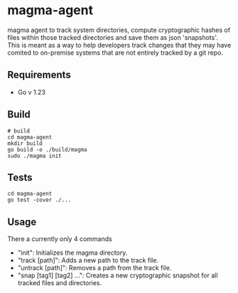 # magma-agent
magma agent to track system directories, compute cryptographic hashes of files within those tracked directories and save them as json 'snapshots'. This is meant as a way to help developers track changes that they may have comited to on-premise systems that are not entirely tracked by a git repo.

## Requirements

- Go v 1.23

## Build

```
# build
cd magma-agent
mkdir build
go build -o ./build/magma
sudo ./magma init
```

## Tests

```
cd magma-agent
go test -cover ./...
```

## Usage
There a currently only 4 commands
- "init": Initializes the magma directory.
- "track [path]": Adds a new path to the track file.
- "untrack [path]": Removes a path from the track file.
- "snap [tag1] [tag2] ...": Creates a new cryptographic snapshot for all tracked files and directories.
